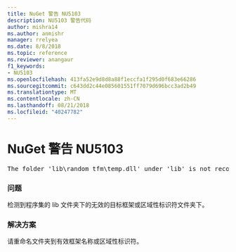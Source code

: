 ```yaml
---
title: NuGet 警告 NU5103
description: NU5103 警告代码
author: mishra14
ms.author: anmishr
manager: rrelyea
ms.date: 8/8/2018
ms.topic: reference
ms.reviewer: anangaur
f1_keywords:
- NU5103
ms.openlocfilehash: 413fa52e9d8d8a88f1eccfa1f295d0f683e66286
ms.sourcegitcommit: c643dd2c44e085601551ff7079d696bcc3ad2b49
ms.translationtype: MT
ms.contentlocale: zh-CN
ms.lasthandoff: 08/21/2018
ms.locfileid: "40247782"
---
```

# <a name="nuget-warning-nu5103"></a>NuGet 警告 NU5103
<pre>The folder 'lib\random_tfm\temp.dll' under 'lib' is not recognized as a valid framework name or a supported culture identifier. Rename it to a valid framework name or culture identifier.</pre>

### <a name="issue"></a>问题

检测到程序集的 lib 文件夹下的无效的目标框架或区域性标识符文件夹下。


### <a name="solution"></a>解决方案

请重命名文件夹到有效框架名称或区域性标识符。

